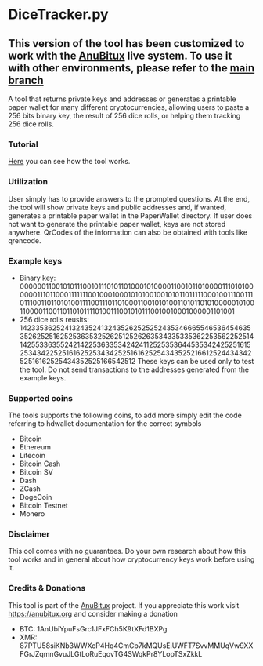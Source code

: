 # DiceTracker.py

## This version of the tool has been customized to work with the [AnuBitux](https://anubitux.org) live system. To use it with other environments, please refer to the [main branch](https://github.com/ASeriousMister/DiceTracker.py)

A tool that returns private keys and addresses or generates a printable paper wallet for many different cryptocurrencies, allowing users to paste a 256 bits binary key, the result of 256 dice rolls, or helping them tracking 256 dice rolls.

### Tutorial
[Here](https://anubitux.org/how-to-generate-random-paper-wallets-with-anubitux/) you can see how the tool works.


### Utilization
User simply has to provide answers to the prompted questions.
At the end, the tool will show private keys and public addresses and, if wanted, generates a printable paper wallet in the PaperWallet directory.
If user does not want to generate the printable paper wallet, keys are not stored anywhere.
QrCodes of the information can also be obtained with tools like qrencode.

### Example keys
- Binary key: 0000001100101011100101110101101000101000011001011010000111010100000011101100011111110010001000101010010010101101111100010011100111011100110110101001111001110110100011001010100110101101010000010100110000110011011010111101001110010101110010010001000001101001
- 256 dice rolls reuslts: 1423353625241324352413243526252525243534666554653645463535262525162525363532526251252626353433533536225356225251414255336355242142253633534242411252535364453534242525161525343422525161625253434252516162525434352521661252443434252516162525434352525166542512
These keys can be used only to test the tool. Do not send transactions to the addresses generated from the example keys.

### Supported coins
The tools supports the following coins, to add more simply edit the code referring to hdwallet documentation for the correct symbols
- Bitcoin
- Ethereum
- Litecoin
- Bitcoin Cash
- Bitcoin SV
- Dash
- ZCash
- DogeCoin
- Bitcoin Testnet
- Monero

### Disclaimer
This ool comes with no guarantees. Do your own research about how this tool works and in general about how cryptocurrency keys work before using it.

### Credits & Donations
This tool is part of the [AnuBitux](https://anubitux.org) project. 
If you appreciate this work visit https://anubitux.org and consider making a donation
- BTC: 1AnUbiYpuFsGrc1JFxFCh5K9tXFd1BXPg
- XMR: 87PTU58siKNb3WWXcP4Hq4CmCb7kMQUsEiUWFT7SvvMMUqVw9XXFGrJZqmnGvuJLGtLoRuEqovTG4SWqkPr8YLopTSxZkkL

